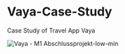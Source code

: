 # Vaya-Case-Study
Case Study of Travel App Vaya


![Vaya - M1 Abschlussprojekt-low-min](https://github.com/user-attachments/assets/5e8dc9a9-2055-4081-88da-1076b7daa2ad)
